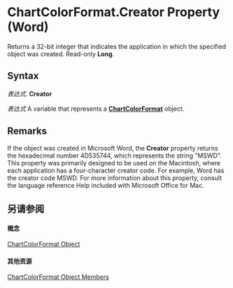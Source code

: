
# ChartColorFormat.Creator Property (Word)

Returns a 32-bit integer that indicates the application in which the specified object was created. Read-only  **Long**.


## Syntax

 _表达式_. **Creator**

 _表达式_ A variable that represents a **[ChartColorFormat](8bc25b6c-3691-fc85-fcc6-d21ed3f903b9.md)** object.


## Remarks

If the object was created in Microsoft Word, the  **Creator** property returns the hexadecimal number 4D535744, which represents the string "MSWD". This property was primarily designed to be used on the Macintosh, where each application has a four-character creator code. For example, Word has the creator code MSWD. For more information about this property, consult the language reference Help included with Microsoft Office for Mac.


## 另请参阅


#### 概念


[ChartColorFormat Object](8bc25b6c-3691-fc85-fcc6-d21ed3f903b9.md)
#### 其他资源


[ChartColorFormat Object Members](http://msdn.microsoft.com/library/f3bbb759-bbc1-366c-a6ce-151c47580fa7%28Office.15%29.aspx)